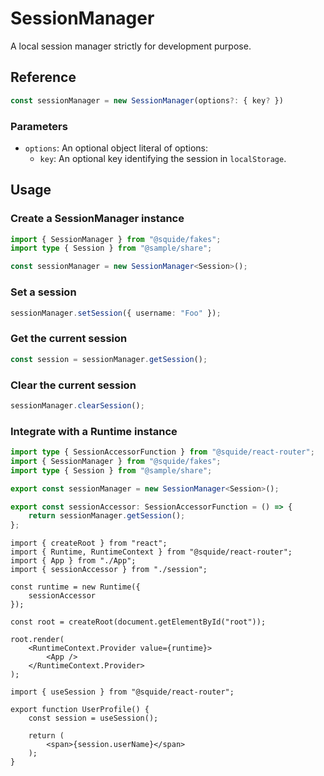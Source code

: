 # SessionManager

A local session manager strictly for development purpose.

## Reference

```ts
const sessionManager = new SessionManager(options?: { key? })
```

### Parameters

- `options`: An optional object literal of options:
    - `key`: An optional key identifying the session in `localStorage`.

## Usage

### Create a SessionManager instance

```ts
import { SessionManager } from "@squide/fakes";
import type { Session } from "@sample/share";

const sessionManager = new SessionManager<Session>();
```

### Set a session

```ts
sessionManager.setSession({ username: "Foo" });
```

### Get the current session

```ts
const session = sessionManager.getSession();
```

### Clear the current session

```ts
sessionManager.clearSession();
```

### Integrate with a Runtime instance

```ts !#8 host/src/session.ts
import type { SessionAccessorFunction } from "@squide/react-router";
import { SessionManager } from "@squide/fakes";
import type { Session } from "@sample/share";

export const sessionManager = new SessionManager<Session>();

export const sessionAccessor: SessionAccessorFunction = () => {
    return sessionManager.getSession();
};
```

```tsx !#4,6-8 host/src/bootstrap.tsx
import { createRoot } from "react";
import { Runtime, RuntimeContext } from "@squide/react-router";
import { App } from "./App";
import { sessionAccessor } from "./session";

const runtime = new Runtime({
    sessionAccessor
});

const root = createRoot(document.getElementById("root"));

root.render(
    <RuntimeContext.Provider value={runtime}>
        <App />
    </RuntimeContext.Provider>
);
```

```tsx !#4 remote-module/src/UserProfile.tsx
import { useSession } from "@squide/react-router";

export function UserProfile() {
    const session = useSession();

    return (
        <span>{session.userName}</span>
    );
}
```

